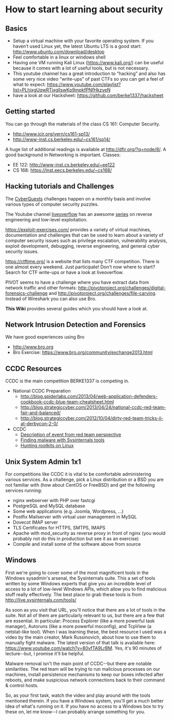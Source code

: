 # How to start learning about security

## Basics
* Setup a virtual machine with your favorite operating system. If you haven’t used Linux yet, the latest Ubuntu LTS is a good start: http://www.ubuntu.com/download/desktop
* Feel comfortable in a linux or windows shell
* Having one VM running Kali Linux (https://www.kali.org/) can be useful because it comes with a lot of useful tools, but is not necessary.
* This youtube channel has a great introduction to “hacking” and also has some very nice video “write-ups” of past CTFs so you can get a feel of what to expect: https://www.youtube.com/playlist?list=PLhixgUqwRTjxglIswKp9mpkfPNfHkzyeN
* have a look at our Hacksheet: https://github.com/berke1337/hacksheet

## Getting started
You can go through the materials of the class CS 161: Computer Security.
* http://www.icir.org/vern/cs161-sp13/
* http://www-inst.cs.berkeley.edu/~cs161/sp14/

A huge list of additional readings is available at http://dfir.org/?q=node/8/.
A good background in Networking is important. Classes:
* EE 122: http://www-inst.cs.berkeley.edu/~ee122
* CS 168: https://inst.eecs.berkeley.edu/~cs168/



## Hacking tutorials and Challenges

The [CyberQuests](http://uscc.cyberquests.org/) challenges happen on a monthly basis and involve various types of computer security puzzles.

The Youtube channel [liveoverflow](https://www.youtube.com/channel/UClcE-kVhqyiHCcjYwcpfj9w) has an awesome [series](https://www.youtube.com/watch?v=iyAyN3GFM7A&list=PLhixgUqwRTjxglIswKp9mpkfPNfHkzyeN) on reverse engineering and low-level exploitation.

https://exploit-exercises.com/ provides a variety of virtual machines, documentation and challenges that can be used to learn about a variety of computer security issues such as privilege escalation, vulnerability analysis, exploit development, debugging, reverse engineering, and general cyber security issues.

https://ctftime.org/ is a website that lists many CTF competition. There is one almost every weekend. Just participate! Don't now where to start? Search for CTF write-ups or have a look at liveoverflow.

PIVOT seems to have a challenge where you have extract data from network traffic and other
formats: http://pivotproject.org/challenges/digital-forensics-challenge and http://pivotproject.org/challenges/file-carving. Instead of Wireshark you can also use Bro.

__This Wiki__ provides several guides which you should have a look at.

## Network Intrusion Detection and Forensics
We have good experiences using Bro
* http://www.bro.org
* Bro Exercise: https://www.bro.org/community/exchange2013.html


## CCDC Resources
CCDC is the main competition BERKE1337 is competing in.
* National CCDC Preparation
   * http://blog.spiderlabs.com/2013/04/web-application-defenders-cookbook-ccdc-blue-team-cheatsheet.html
   * http://blog.strategiccyber.com/2013/04/24/national-ccdc-red-team-fair-and-balanced/
   * http://blog.strategiccyber.com/2012/10/04/dirty-red-team-tricks-ii-at-derbycon-2-0/
* CCDC
   * [Description of event from red team perspective](http://www.reddit.com/r/netsec/comments/17dfqf/red_teaming_a_ccdc_practice_event/)
   * [Finding malware with Sysinternals tools](http://channel9.msdn.com/Events/TechEd/NorthAmerica/2012/SIA302)
   * [Hunting rootkits on Linux](http://cayfer.bilkent.edu.tr/~cayfer/linux/Detecting_and_Removing_Rootkits.html)


## Unix System Admin 1x1
For competitions like CCDC it is vital to be comfortable administering various services. As a challenge, pick a Linux distribution or a BSD you are not familiar with (how about CentOS or FreeBSD) and get the following services running:
* nginx webserver with PHP over fastcgi
* PostgreSQL and MySQL database
* Some web applications (e.g. Joomla, Wordpress, ...)
* Postfix Mailserver with virtual user management in MySQL
* Dovecot IMAP server
* TLS Certificates for HTTPS, SMTPS, IMAPS
* Apache with mod_security as reverse proxy in front of nginx (you would probably not do this in production but see it as an exercise)
* Compile and install some of the software above from source

## Windows
First we're going to cover some of the most magnificent tools in the Windows sysadmin's arsenal, the Sysinternals suite. This a set of tools written by some Windows experts that give you an incredible level of access to a lot of low-level Windows APIs, which allow you to find malicious stuff really effectively. The best place to grab these tools is from http://live.sysinternals.com/tools/

As soon as you visit that URL, you'll notice that there are a lot of tools in the suite. Not all of them are particularly relevant to us, but there are a few that are essential. In particular: Process Explorer (like a more powerful task manager), Autoruns (like a more powerful msconfig), and TcpView (a netstat-like tool). When I was learning these, the best resource I used was a video by the main creator, Mark Russinovich, about how to use them to manually fight malware. The latest version of that talk is available here: https://www.youtube.com/watch?v=80vfTA9LrBM. Yes, it's 90 minutes of lecture--but, I promise it'll be helpful.

Malware removal isn't the main point of CCDC--but there are notable similarities. The red team will be trying to run malicious processes on our machines, install persistence mechanisms to keep our boxes infected after reboots, and make suspicious network connections back to their command & control hosts.

So, as your first task, watch the video and play around with the tools mentioned therein. If you have a Windows system, you'll get a much better idea of what's running on it. If you have no access to a Windows box to try these on, let me know--I can probably arrange something for you.
